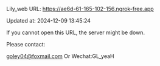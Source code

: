 Lily_web URL: https://ae6d-61-165-102-156.ngrok-free.app

Updated at: 2024-12-09 13:45:24

If you cannot open this URL, the server might be down.

Please contact: 

goley04@foxmail.com Or Wechat:GL_yeaH